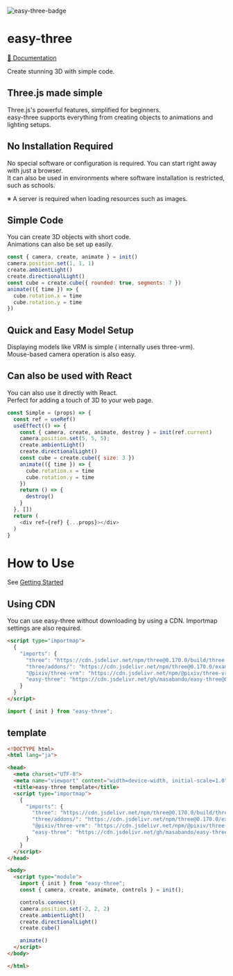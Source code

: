 ![easy-three-badge](https://data.jsdelivr.com/v1/package/gh/masabando/easy-three/badge)

# easy-three

[&#x1f389; Documentation](https://masabando.github.io/easy-three/)

Create stunning 3D with simple code.

## Three.js made simple
Three.js's powerful features, simplified for beginners.  
easy-three supports everything from creating objects to animations and lighting setups.

## No Installation Required
No special software or configuration is required. You can start right away with just a browser.  
It can also be used in environments where software installation is restricted, such as schools.

※ A server is required when loading resources such as images.

## Simple Code
You can create 3D objects with short code.  
Animations can also be set up easily.

```js
const { camera, create, animate } = init()
camera.position.set(1, 1, 1)
create.ambientLight()
create.directionalLight()
const cube = create.cube({ rounded: true, segments: 7 })
animate(({ time }) => {
  cube.rotation.x = time
  cube.rotation.y = time
})
```

## Quick and Easy Model Setup
Displaying models like VRM is simple ( internally uses three-vrm).  
Mouse-based camera operation is also easy.

## Can also be used with React
You can also use it directly with React.  
Perfect for adding a touch of 3D to your web page.

```js
const Simple = (props) => {
  const ref = useRef()
  useEffect(() => {
    const { camera, create, animate, destroy } = init(ref.current)
    camera.position.set(5, 5, 5);
    create.ambientLight()
    create.directionalLight()
    const cube = create.cube({ size: 3 })
    animate(({ time }) => {
      cube.rotation.x = time
      cube.rotation.y = time
    })
    return () => {
      destroy()
    }
  }, [])
  return (
    <div ref={ref} {...props}></div>
  )
}
```

# How to Use

See [Getting Started](http://localhost:3000/easy-three/getting-started/)


## Using CDN

You can use easy-three without downloading by using a CDN.
Importmap settings are also required.
```html
<script type="importmap">
  {
    "imports": {
      "three": "https://cdn.jsdelivr.net/npm/three@0.170.0/build/three.module.js",
      "three/addons/": "https://cdn.jsdelivr.net/npm/three@0.170.0/examples/jsm/",
      "@pixiv/three-vrm": "https://cdn.jsdelivr.net/npm/@pixiv/three-vrm@3/lib/three-vrm.module.min.js",
      "easy-three": "https://cdn.jsdelivr.net/gh/masabando/easy-three@0.0.20/dist/easy-three.js"
    }
  }
</script>
```

```js
import { init } from "easy-three";
```

## template
```html
<!DOCTYPE html>
<html lang="ja">

<head>
  <meta charset="UTF-8">
  <meta name="viewport" content="width=device-width, initial-scale=1.0">
  <title>easy-three template</title>
  <script type="importmap">
    {
      "imports": {
        "three": "https://cdn.jsdelivr.net/npm/three@0.170.0/build/three.module.js",
        "three/addons/": "https://cdn.jsdelivr.net/npm/three@0.170.0/examples/jsm/",
        "@pixiv/three-vrm": "https://cdn.jsdelivr.net/npm/@pixiv/three-vrm@3/lib/three-vrm.module.min.js",
        "easy-three": "https://cdn.jsdelivr.net/gh/masabando/easy-three@0.0.20/dist/easy-three.js"
      }
    }
  </script>
</head>

<body>
  <script type="module">
    import { init } from "easy-three";
    const { camera, create, animate, controls } = init();

    controls.connect()
    camera.position.set(-2, 2, 2)
    create.ambientLight()
    create.directionalLight()
    create.cube()

    animate()
  </script>
</body>

</html>
```